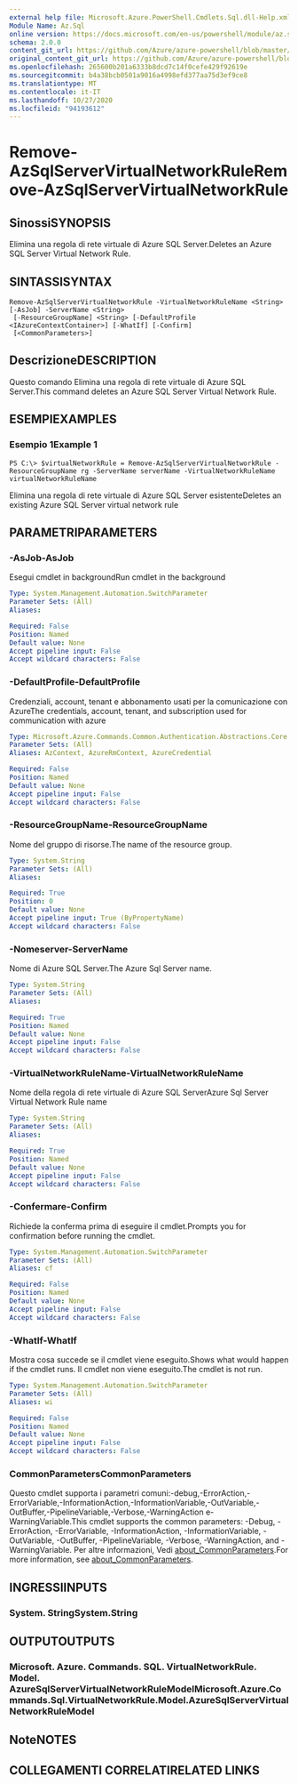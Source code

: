 ```yaml
---
external help file: Microsoft.Azure.PowerShell.Cmdlets.Sql.dll-Help.xml
Module Name: Az.Sql
online version: https://docs.microsoft.com/en-us/powershell/module/az.sql/remove-azsqlservervirtualnetworkrule
schema: 2.0.0
content_git_url: https://github.com/Azure/azure-powershell/blob/master/src/Sql/Sql/help/Remove-AzSqlServerVirtualNetworkRule.md
original_content_git_url: https://github.com/Azure/azure-powershell/blob/master/src/Sql/Sql/help/Remove-AzSqlServerVirtualNetworkRule.md
ms.openlocfilehash: 265600b201a6333b8dcd7c14f0cefe429f92619e
ms.sourcegitcommit: b4a38bcb0501a9016a4998efd377aa75d3ef9ce8
ms.translationtype: MT
ms.contentlocale: it-IT
ms.lasthandoff: 10/27/2020
ms.locfileid: "94193612"
---
```

# <span data-ttu-id="c1ba7-101">Remove-AzSqlServerVirtualNetworkRule</span><span class="sxs-lookup"><span data-stu-id="c1ba7-101">Remove-AzSqlServerVirtualNetworkRule</span></span>

## <span data-ttu-id="c1ba7-102">Sinossi</span><span class="sxs-lookup"><span data-stu-id="c1ba7-102">SYNOPSIS</span></span>
<span data-ttu-id="c1ba7-103">Elimina una regola di rete virtuale di Azure SQL Server.</span><span class="sxs-lookup"><span data-stu-id="c1ba7-103">Deletes an Azure SQL Server Virtual Network Rule.</span></span>

## <span data-ttu-id="c1ba7-104">SINTASSI</span><span class="sxs-lookup"><span data-stu-id="c1ba7-104">SYNTAX</span></span>

```
Remove-AzSqlServerVirtualNetworkRule -VirtualNetworkRuleName <String> [-AsJob] -ServerName <String>
 [-ResourceGroupName] <String> [-DefaultProfile <IAzureContextContainer>] [-WhatIf] [-Confirm]
 [<CommonParameters>]
```

## <span data-ttu-id="c1ba7-105">Descrizione</span><span class="sxs-lookup"><span data-stu-id="c1ba7-105">DESCRIPTION</span></span>
<span data-ttu-id="c1ba7-106">Questo comando Elimina una regola di rete virtuale di Azure SQL Server.</span><span class="sxs-lookup"><span data-stu-id="c1ba7-106">This command deletes an Azure SQL Server Virtual Network Rule.</span></span>

## <span data-ttu-id="c1ba7-107">ESEMPI</span><span class="sxs-lookup"><span data-stu-id="c1ba7-107">EXAMPLES</span></span>

### <span data-ttu-id="c1ba7-108">Esempio 1</span><span class="sxs-lookup"><span data-stu-id="c1ba7-108">Example 1</span></span>
```
PS C:\> $virtualNetworkRule = Remove-AzSqlServerVirtualNetworkRule -ResourceGroupName rg -ServerName serverName -VirtualNetworkRuleName virtualNetworkRuleName
```

<span data-ttu-id="c1ba7-109">Elimina una regola di rete virtuale di Azure SQL Server esistente</span><span class="sxs-lookup"><span data-stu-id="c1ba7-109">Deletes an existing Azure SQL Server virtual network rule</span></span>

## <span data-ttu-id="c1ba7-110">PARAMETRI</span><span class="sxs-lookup"><span data-stu-id="c1ba7-110">PARAMETERS</span></span>

### <span data-ttu-id="c1ba7-111">-AsJob</span><span class="sxs-lookup"><span data-stu-id="c1ba7-111">-AsJob</span></span>
<span data-ttu-id="c1ba7-112">Esegui cmdlet in background</span><span class="sxs-lookup"><span data-stu-id="c1ba7-112">Run cmdlet in the background</span></span>

```yaml
Type: System.Management.Automation.SwitchParameter
Parameter Sets: (All)
Aliases:

Required: False
Position: Named
Default value: None
Accept pipeline input: False
Accept wildcard characters: False
```

### <span data-ttu-id="c1ba7-113">-DefaultProfile</span><span class="sxs-lookup"><span data-stu-id="c1ba7-113">-DefaultProfile</span></span>
<span data-ttu-id="c1ba7-114">Credenziali, account, tenant e abbonamento usati per la comunicazione con Azure</span><span class="sxs-lookup"><span data-stu-id="c1ba7-114">The credentials, account, tenant, and subscription used for communication with azure</span></span>

```yaml
Type: Microsoft.Azure.Commands.Common.Authentication.Abstractions.Core.IAzureContextContainer
Parameter Sets: (All)
Aliases: AzContext, AzureRmContext, AzureCredential

Required: False
Position: Named
Default value: None
Accept pipeline input: False
Accept wildcard characters: False
```

### <span data-ttu-id="c1ba7-115">-ResourceGroupName</span><span class="sxs-lookup"><span data-stu-id="c1ba7-115">-ResourceGroupName</span></span>
<span data-ttu-id="c1ba7-116">Nome del gruppo di risorse.</span><span class="sxs-lookup"><span data-stu-id="c1ba7-116">The name of the resource group.</span></span>

```yaml
Type: System.String
Parameter Sets: (All)
Aliases:

Required: True
Position: 0
Default value: None
Accept pipeline input: True (ByPropertyName)
Accept wildcard characters: False
```

### <span data-ttu-id="c1ba7-117">-Nomeserver</span><span class="sxs-lookup"><span data-stu-id="c1ba7-117">-ServerName</span></span>
<span data-ttu-id="c1ba7-118">Nome di Azure SQL Server.</span><span class="sxs-lookup"><span data-stu-id="c1ba7-118">The Azure Sql Server name.</span></span>

```yaml
Type: System.String
Parameter Sets: (All)
Aliases:

Required: True
Position: Named
Default value: None
Accept pipeline input: False
Accept wildcard characters: False
```

### <span data-ttu-id="c1ba7-119">-VirtualNetworkRuleName</span><span class="sxs-lookup"><span data-stu-id="c1ba7-119">-VirtualNetworkRuleName</span></span>
<span data-ttu-id="c1ba7-120">Nome della regola di rete virtuale di Azure SQL Server</span><span class="sxs-lookup"><span data-stu-id="c1ba7-120">Azure Sql Server Virtual Network Rule name</span></span>

```yaml
Type: System.String
Parameter Sets: (All)
Aliases:

Required: True
Position: Named
Default value: None
Accept pipeline input: False
Accept wildcard characters: False
```

### <span data-ttu-id="c1ba7-121">-Confermare</span><span class="sxs-lookup"><span data-stu-id="c1ba7-121">-Confirm</span></span>
<span data-ttu-id="c1ba7-122">Richiede la conferma prima di eseguire il cmdlet.</span><span class="sxs-lookup"><span data-stu-id="c1ba7-122">Prompts you for confirmation before running the cmdlet.</span></span>

```yaml
Type: System.Management.Automation.SwitchParameter
Parameter Sets: (All)
Aliases: cf

Required: False
Position: Named
Default value: None
Accept pipeline input: False
Accept wildcard characters: False
```

### <span data-ttu-id="c1ba7-123">-WhatIf</span><span class="sxs-lookup"><span data-stu-id="c1ba7-123">-WhatIf</span></span>
<span data-ttu-id="c1ba7-124">Mostra cosa succede se il cmdlet viene eseguito.</span><span class="sxs-lookup"><span data-stu-id="c1ba7-124">Shows what would happen if the cmdlet runs.</span></span>
<span data-ttu-id="c1ba7-125">Il cmdlet non viene eseguito.</span><span class="sxs-lookup"><span data-stu-id="c1ba7-125">The cmdlet is not run.</span></span>

```yaml
Type: System.Management.Automation.SwitchParameter
Parameter Sets: (All)
Aliases: wi

Required: False
Position: Named
Default value: None
Accept pipeline input: False
Accept wildcard characters: False
```

### <span data-ttu-id="c1ba7-126">CommonParameters</span><span class="sxs-lookup"><span data-stu-id="c1ba7-126">CommonParameters</span></span>
<span data-ttu-id="c1ba7-127">Questo cmdlet supporta i parametri comuni:-debug,-ErrorAction,-ErrorVariable,-InformationAction,-InformationVariable,-OutVariable,-OutBuffer,-PipelineVariable,-Verbose,-WarningAction e-WarningVariable.</span><span class="sxs-lookup"><span data-stu-id="c1ba7-127">This cmdlet supports the common parameters: -Debug, -ErrorAction, -ErrorVariable, -InformationAction, -InformationVariable, -OutVariable, -OutBuffer, -PipelineVariable, -Verbose, -WarningAction, and -WarningVariable.</span></span> <span data-ttu-id="c1ba7-128">Per altre informazioni, Vedi [about_CommonParameters](http://go.microsoft.com/fwlink/?LinkID=113216).</span><span class="sxs-lookup"><span data-stu-id="c1ba7-128">For more information, see [about_CommonParameters](http://go.microsoft.com/fwlink/?LinkID=113216).</span></span>

## <span data-ttu-id="c1ba7-129">INGRESSI</span><span class="sxs-lookup"><span data-stu-id="c1ba7-129">INPUTS</span></span>

### <span data-ttu-id="c1ba7-130">System. String</span><span class="sxs-lookup"><span data-stu-id="c1ba7-130">System.String</span></span>

## <span data-ttu-id="c1ba7-131">OUTPUT</span><span class="sxs-lookup"><span data-stu-id="c1ba7-131">OUTPUTS</span></span>

### <span data-ttu-id="c1ba7-132">Microsoft. Azure. Commands. SQL. VirtualNetworkRule. Model. AzureSqlServerVirtualNetworkRuleModel</span><span class="sxs-lookup"><span data-stu-id="c1ba7-132">Microsoft.Azure.Commands.Sql.VirtualNetworkRule.Model.AzureSqlServerVirtualNetworkRuleModel</span></span>

## <span data-ttu-id="c1ba7-133">Note</span><span class="sxs-lookup"><span data-stu-id="c1ba7-133">NOTES</span></span>

## <span data-ttu-id="c1ba7-134">COLLEGAMENTI CORRELATI</span><span class="sxs-lookup"><span data-stu-id="c1ba7-134">RELATED LINKS</span></span>
